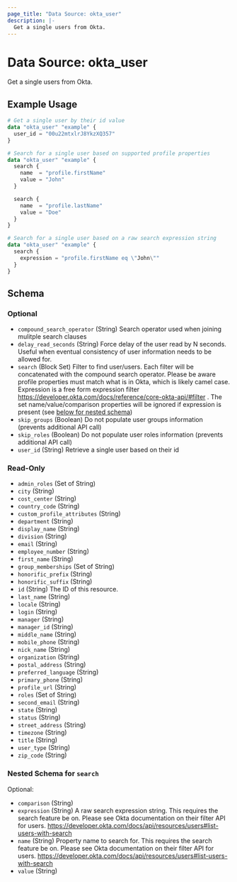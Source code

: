 ```yaml
---
page_title: "Data Source: okta_user"
description: |-
  Get a single users from Okta.
---
```


# Data Source: okta_user

Get a single users from Okta.

## Example Usage

```terraform
# Get a single user by their id value
data "okta_user" "example" {
  user_id = "00u22mtxlrJ8YkzXQ357"
}

# Search for a single user based on supported profile properties
data "okta_user" "example" {
  search {
    name  = "profile.firstName"
    value = "John"
  }

  search {
    name  = "profile.lastName"
    value = "Doe"
  }
}

# Search for a single user based on a raw search expression string
data "okta_user" "example" {
  search {
    expression = "profile.firstName eq \"John\""
  }
}
```

<!-- schema generated by tfplugindocs -->
## Schema

### Optional

- `compound_search_operator` (String) Search operator used when joining mulitple search clauses
- `delay_read_seconds` (String) Force delay of the user read by N seconds. Useful when eventual consistency of user information needs to be allowed for.
- `search` (Block Set) Filter to find user/users. Each filter will be concatenated with the compound search operator. Please be aware profile properties must match what is in Okta, which is likely camel case. Expression is a free form expression filter https://developer.okta.com/docs/reference/core-okta-api/#filter . The set name/value/comparison properties will be ignored if expression is present (see [below for nested schema](#nestedblock--search))
- `skip_groups` (Boolean) Do not populate user groups information (prevents additional API call)
- `skip_roles` (Boolean) Do not populate user roles information (prevents additional API call)
- `user_id` (String) Retrieve a single user based on their id

### Read-Only

- `admin_roles` (Set of String)
- `city` (String)
- `cost_center` (String)
- `country_code` (String)
- `custom_profile_attributes` (String)
- `department` (String)
- `display_name` (String)
- `division` (String)
- `email` (String)
- `employee_number` (String)
- `first_name` (String)
- `group_memberships` (Set of String)
- `honorific_prefix` (String)
- `honorific_suffix` (String)
- `id` (String) The ID of this resource.
- `last_name` (String)
- `locale` (String)
- `login` (String)
- `manager` (String)
- `manager_id` (String)
- `middle_name` (String)
- `mobile_phone` (String)
- `nick_name` (String)
- `organization` (String)
- `postal_address` (String)
- `preferred_language` (String)
- `primary_phone` (String)
- `profile_url` (String)
- `roles` (Set of String)
- `second_email` (String)
- `state` (String)
- `status` (String)
- `street_address` (String)
- `timezone` (String)
- `title` (String)
- `user_type` (String)
- `zip_code` (String)

<a id="nestedblock--search"></a>
### Nested Schema for `search`

Optional:

- `comparison` (String)
- `expression` (String) A raw search expression string. This requires the search feature be on. Please see Okta documentation on their filter API for users. https://developer.okta.com/docs/api/resources/users#list-users-with-search
- `name` (String) Property name to search for. This requires the search feature be on. Please see Okta documentation on their filter API for users. https://developer.okta.com/docs/api/resources/users#list-users-with-search
- `value` (String)


